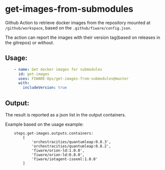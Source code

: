 # get-images-from-submodules

Github Action to retrieve docker images from the repository mounted at ```/github/workspace```, based on the ```.github/fiware/config.json```.

The action can report the images with their version tag(based on releases in the gitrepos) or without.

## Usage:

```yaml
    - name: Get docker images for submodules
      id: get-images
      uses: FIWARE-Ops/get-images-from-submodules@master
      with:
        includeVersion: true
```

## Output: 

The result is reported as a json list in the output containers. 

Example based on the usage example:

```
    steps.get-images.outputs.containers:
        [
            'orchestracities/quantumleap:0.8.3', 
            'orchestracities/quantumleap:0.8.2', 
            'fiware/orion-ld:1.0.0', 
            'fiware/orion-ld:0.8.0',
            'fiware/iotagent-isoxml:1.0.0'
        ]

``` 